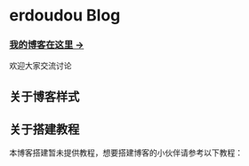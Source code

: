 # erdoudou Blog

### [我的博客在这里 &rarr;](https://erdouzhang.github.io/own-erdou-blog/)

欢迎大家交流讨论

## 关于博客样式

## 关于搭建教程

本博客搭建暂未提供教程，想要搭建博客的小伙伴请参考以下教程：
